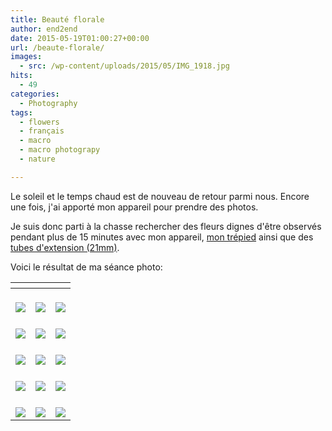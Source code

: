 ```yaml
---
title: Beauté florale
author: end2end
date: 2015-05-19T01:00:27+00:00
url: /beaute-florale/
images:
  - src: /wp-content/uploads/2015/05/IMG_1918.jpg
hits:
  - 49
categories:
  - Photography
tags:
  - flowers
  - français
  - macro
  - macro photograpy
  - nature

---
```

Le soleil et le temps chaud est de nouveau de retour parmi nous. Encore une fois, j'ai apporté mon appareil pour prendre des photos.<!--more-->

Je suis donc parti à la chasse rechercher des fleurs dignes d'être observés pendant plus de 15 minutes avec mon appareil, [mon trépied](/wp-content/uploads/2015/02/Manfrotto-190XPROB-Tripod-with-3D-Head-804RC2.jpg "Manfrotto  190XPROB Tripod with 3D Head 804RC2") ainsi que des [tubes d'extension (21mm)](/wp-content/uploads/2015/02/Aputure-AF-Macro-Extension-Tube-for-Canon-EOS-EF-EF-S-Lens-Mount.jpg "Aputure AF Macro Extension Tube for Canon EOS EF EF-S Lens Mount").

Voici le résultat de ma séance photo:

| <!-- -->                                                                                                                                                                                  | <!-- -->                                                                                                                                                                                  | <!-- -->                                                                                                                                                                                  |
|-------------------------------------------------------------------------------------------------------------------------------------------------------------------------------------------|-------------------------------------------------------------------------------------------------------------------------------------------------------------------------------------------|-------------------------------------------------------------------------------------------------------------------------------------------------------------------------------------------|
| [<br /> ![](http://www.end2endzone.com/wp-content/uploads/2015/05/IMG_1912_e2ez-200x300.jpg)<br /> ](https://www.flickr.com/photos/154618444@N05/36828749754/in/album-72157686753632301/) | [<br /> ![](http://www.end2endzone.com/wp-content/uploads/2015/05/IMG_1918_e2ez-300x200.jpg)<br /> ](https://www.flickr.com/photos/154618444@N05/23686328968/in/album-72157686753632301/) | [<br /> ![](http://www.end2endzone.com/wp-content/uploads/2015/05/IMG_1955_e2ez-300x200.jpg)<br /> ](https://www.flickr.com/photos/154618444@N05/36828746834/in/album-72157686753632301/) |
| [<br /> ![](http://www.end2endzone.com/wp-content/uploads/2015/05/IMG_1966_e2ez-200x300.jpg)<br /> ](https://www.flickr.com/photos/154618444@N05/37280088300/in/album-72157686753632301/) | [<br /> ![](http://www.end2endzone.com/wp-content/uploads/2015/05/IMG_1979_e2ez-300x200.jpg)<br /> ](https://www.flickr.com/photos/154618444@N05/37507458122/in/album-72157686753632301/) | [<br /> ![](http://www.end2endzone.com/wp-content/uploads/2015/05/IMG_1987_e2ez-300x200.jpg)<br /> ](https://www.flickr.com/photos/154618444@N05/36869051323/in/album-72157686753632301/) |
| [<br /> ![](http://www.end2endzone.com/wp-content/uploads/2015/05/IMG_1989_e2ez-300x200.jpg)<br /> ](https://www.flickr.com/photos/154618444@N05/37280085160/in/album-72157686753632301/) | [<br /> ![](http://www.end2endzone.com/wp-content/uploads/2015/05/IMG_1998_e2ez-200x300.jpg)<br /> ](https://www.flickr.com/photos/154618444@N05/36869050073/in/album-72157686753632301/) | [<br /> ![](http://www.end2endzone.com/wp-content/uploads/2015/05/IMG_2009_e2ez-300x200.jpg)<br /> ](https://www.flickr.com/photos/154618444@N05/37280083240/in/album-72157686753632301/) |
| [<br /> ![](http://www.end2endzone.com/wp-content/uploads/2015/05/IMG_2015_e2ez-300x200.jpg)<br /> ](https://www.flickr.com/photos/154618444@N05/36869048603/in/album-72157686753632301/) | [<br /> ![](http://www.end2endzone.com/wp-content/uploads/2015/05/IMG_2028_e2ez-300x200.jpg)<br /> ](https://www.flickr.com/photos/154618444@N05/37280080560/in/album-72157686753632301/) | [<br /> ![](http://www.end2endzone.com/wp-content/uploads/2015/05/IMG_2043_e2ez-300x200.jpg)<br /> ](https://www.flickr.com/photos/154618444@N05/36869047263/in/album-72157686753632301/) |
| [<br /> ![](http://www.end2endzone.com/wp-content/uploads/2015/05/IMG_2118_e2ez-300x200.jpg)<br /> ](https://www.flickr.com/photos/154618444@N05/37538527571/in/album-72157686753632301/) | [<br /> ![](http://www.end2endzone.com/wp-content/uploads/2015/05/IMG_2124_e2ez-200x300.jpg)<br /> ](https://www.flickr.com/photos/154618444@N05/37538526721/in/album-72157686753632301/) | [<br /> ![](http://www.end2endzone.com/wp-content/uploads/2015/05/IMG_2139_e2ez-300x200.jpg)<br /> ](https://www.flickr.com/photos/154618444@N05/23686330148/in/album-72157686753632301/) |

